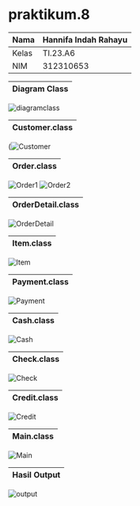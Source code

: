 # praktikum.8


|  Nama  | Hannifa Indah Rahayu  |
| ------- | ----------|
|  Kelas  | TI.23.A6  |
|  NIM    | 312310653 |

|Diagram Class|
|-------------|
![diagramclass](https://github.com/user-attachments/assets/b6488a0f-29a6-44d1-b791-f094b081ab0b)



|Customer.class|
|-------------|
(![Customer](https://github.com/user-attachments/assets/ab9ee1c8-c934-49df-bb7b-0639a26f148d)


|Order.class|
|-------------|
![Order1](https://github.com/user-attachments/assets/bf58aae0-5a8f-4188-96ab-eedd74e1ba08)
![Order2](https://github.com/user-attachments/assets/fc5b26a4-2839-4168-8d95-7d7a2a303b79)


|OrderDetail.class|
|-------------|
![OrderDetail](https://github.com/user-attachments/assets/548c637e-93c3-45d3-8275-2a1814eca6bd)


|Item.class|
|-------------|
![Item](https://github.com/user-attachments/assets/3a7c09f0-432b-445d-93da-5873bbde2beb)


|Payment.class|
|-------------|
![Payment](https://github.com/user-attachments/assets/98f61eac-df61-4ebf-aa27-a8d718f76a48)


|Cash.class|
|-------------|
![Cash](https://github.com/user-attachments/assets/60aa43f4-0bc9-4260-9a22-17cd179a5254)


|Check.class|
|-------------|
![Check](https://github.com/user-attachments/assets/c38f950c-7cfa-48e3-9f1f-b7b71f2aca46)


|Credit.class|
|-------------|
![Credit](https://github.com/user-attachments/assets/bb6aaf74-a890-4c0d-90e6-4d20e9431cbe)


|Main.class|
|-------------|
![Main](https://github.com/user-attachments/assets/990f2919-92df-4d1d-ab1e-021a08c9157a)


|Hasil Output|
|-------------|
![output](https://github.com/user-attachments/assets/25595e4a-ba1a-43e6-ade6-85e07116313b)


